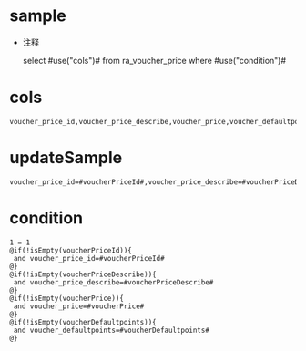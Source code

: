 sample
===
* 注释

	select #use("cols")# from ra_voucher_price  where  #use("condition")#

cols
===
	voucher_price_id,voucher_price_describe,voucher_price,voucher_defaultpoints

updateSample
===
	
	voucher_price_id=#voucherPriceId#,voucher_price_describe=#voucherPriceDescribe#,voucher_price=#voucherPrice#,voucher_defaultpoints=#voucherDefaultpoints#

condition
===

	1 = 1  
	@if(!isEmpty(voucherPriceId)){
	 and voucher_price_id=#voucherPriceId#
	@}
	@if(!isEmpty(voucherPriceDescribe)){
	 and voucher_price_describe=#voucherPriceDescribe#
	@}
	@if(!isEmpty(voucherPrice)){
	 and voucher_price=#voucherPrice#
	@}
	@if(!isEmpty(voucherDefaultpoints)){
	 and voucher_defaultpoints=#voucherDefaultpoints#
	@}
	
	